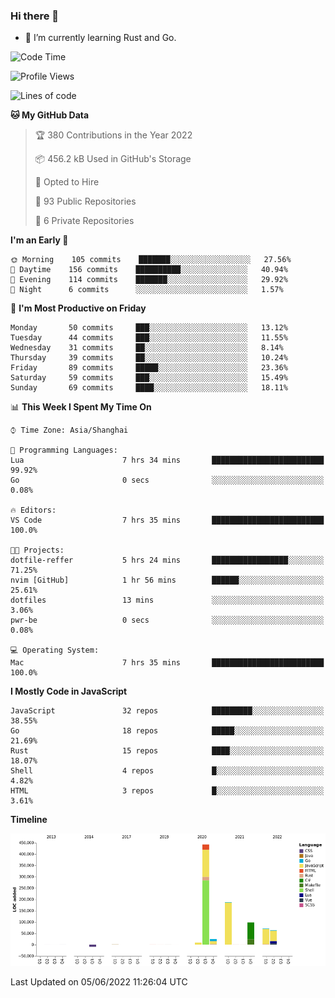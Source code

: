 ### Hi there 👋

- 🌱 I’m currently learning Rust and Go.

<!--START_SECTION:waka-->
![Code Time](http://img.shields.io/badge/Code%20Time-397%20hrs%2014%20mins-blue)

![Profile Views](http://img.shields.io/badge/Profile%20Views-1-blue)

![Lines of code](https://img.shields.io/badge/From%20Hello%20World%20I%27ve%20Written-893%20Thousand%20lines%20of%20code-blue)

**🐱 My GitHub Data** 

> 🏆 380 Contributions in the Year 2022
 > 
> 📦 456.2 kB Used in GitHub's Storage 
 > 
> 💼 Opted to Hire
 > 
> 📜 93 Public Repositories 
 > 
> 🔑 6 Private Repositories  
 > 
**I'm an Early 🐤** 

```text
🌞 Morning    105 commits    ███████░░░░░░░░░░░░░░░░░░   27.56% 
🌆 Daytime    156 commits    ██████████░░░░░░░░░░░░░░░   40.94% 
🌃 Evening    114 commits    ███████░░░░░░░░░░░░░░░░░░   29.92% 
🌙 Night      6 commits      ░░░░░░░░░░░░░░░░░░░░░░░░░   1.57%

```
📅 **I'm Most Productive on Friday** 

```text
Monday       50 commits     ███░░░░░░░░░░░░░░░░░░░░░░   13.12% 
Tuesday      44 commits     ███░░░░░░░░░░░░░░░░░░░░░░   11.55% 
Wednesday    31 commits     ██░░░░░░░░░░░░░░░░░░░░░░░   8.14% 
Thursday     39 commits     ██░░░░░░░░░░░░░░░░░░░░░░░   10.24% 
Friday       89 commits     █████░░░░░░░░░░░░░░░░░░░░   23.36% 
Saturday     59 commits     ███░░░░░░░░░░░░░░░░░░░░░░   15.49% 
Sunday       69 commits     ████░░░░░░░░░░░░░░░░░░░░░   18.11%

```


📊 **This Week I Spent My Time On** 

```text
⌚︎ Time Zone: Asia/Shanghai

💬 Programming Languages: 
Lua                      7 hrs 34 mins       █████████████████████████   99.92% 
Go                       0 secs              ░░░░░░░░░░░░░░░░░░░░░░░░░   0.08%

🔥 Editors: 
VS Code                  7 hrs 35 mins       █████████████████████████   100.0%

🐱‍💻 Projects: 
dotfile-reffer           5 hrs 24 mins       █████████████████░░░░░░░░   71.25% 
nvim [GitHub]            1 hr 56 mins        ██████░░░░░░░░░░░░░░░░░░░   25.61% 
dotfiles                 13 mins             ░░░░░░░░░░░░░░░░░░░░░░░░░   3.06% 
pwr-be                   0 secs              ░░░░░░░░░░░░░░░░░░░░░░░░░   0.08%

💻 Operating System: 
Mac                      7 hrs 35 mins       █████████████████████████   100.0%

```

**I Mostly Code in JavaScript** 

```text
JavaScript               32 repos            █████████░░░░░░░░░░░░░░░░   38.55% 
Go                       18 repos            █████░░░░░░░░░░░░░░░░░░░░   21.69% 
Rust                     15 repos            ████░░░░░░░░░░░░░░░░░░░░░   18.07% 
Shell                    4 repos             █░░░░░░░░░░░░░░░░░░░░░░░░   4.82% 
HTML                     3 repos             █░░░░░░░░░░░░░░░░░░░░░░░░   3.61%

```


**Timeline**

![Chart not found](https://raw.githubusercontent.com/elton/elton/main/charts/bar_graph.png) 


 Last Updated on 05/06/2022 11:26:04 UTC
<!--END_SECTION:waka-->

<!--
**elton/elton** is a ✨ _special_ ✨ repository because its `README.md` (this file) appears on your GitHub profile.

Here are some ideas to get you started:

- 🔭 I’m currently working on ...
- 🌱 I’m currently learning ...
- 👯 I’m looking to collaborate on ...
- 🤔 I’m looking for help with ...
- 💬 Ask me about ...
- 📫 How to reach me: ...
- 😄 Pronouns: ...
- ⚡ Fun fact: ...
-->
